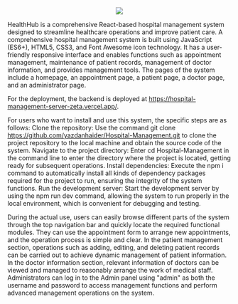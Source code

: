 <div align="center">
<img src="https://readme-typing-svg.herokuapp.com?color=FFB13C&size=50&width=1000&height=80&lines=Welcome-to-Hospital-Management-App"/>
</div>

HealthHub is a comprehensive React-based hospital management system designed to streamline healthcare operations and improve patient care. A comprehensive hospital management system is built using JavaScript (ES6+), HTML5, CSS3, and Font Awesome icon technology. It has a user-friendly responsive interface and enables functions such as appointment management, maintenance of patient records, management of doctor information, and provides management tools. The pages of the system include a homepage, an appointment page, a patient page, a doctor page, and an administrator page.

For the deployment, the backend is deployed at https://hospital-management-server-zeta.vercel.app/.

For users who want to install and use this system, the specific steps are as follows:
Clone the repository: Use the command git clone https://github.com/yazdanhaider/Hospital-Management.git to clone the project repository to the local machine and obtain the source code of the system.
Navigate to the project directory: Enter cd Hospital-Management in the command line to enter the directory where the project is located, getting ready for subsequent operations.
Install dependencies: Execute the npm i command to automatically install all kinds of dependency packages required for the project to run, ensuring the integrity of the system functions.
Run the development server: Start the development server by using the npm run dev command, allowing the system to run properly in the local environment, which is convenient for debugging and testing.

During the actual use, users can easily browse different parts of the system through the top navigation bar and quickly locate the required functional modules. They can use the appointment form to arrange new appointments, and the operation process is simple and clear. In the patient management section, operations such as adding, editing, and deleting patient records can be carried out to achieve dynamic management of patient information. In the doctor information section, relevant information of doctors can be viewed and managed to reasonably arrange the work of medical staff. Administrators can log in to the Admin panel using "admin" as both the username and password to access management functions and perform advanced management operations on the system.

<!-- by 莫杰 -->